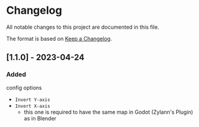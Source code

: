 # Changelog

All notable changes to this project are documented in this file.

The format is based on [Keep a Changelog](https://keepachangelog.com/en/1.0.0/).

## [1.1.0] - 2023-04-24

### Added

config options
* `Invert Y-axis`
* `Invert X-axis`
  * this one is required to have the same map in Godot (Zylann's Plugin) as in Blender
